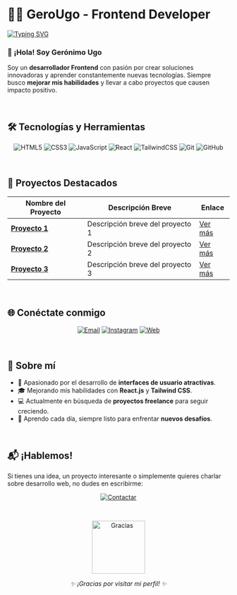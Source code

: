 # 👨‍💻 **GeroUgo** - Frontend Developer

[![Typing SVG](https://readme-typing-svg.herokuapp.com?font=Fira+Code&size=24&pause=1000&color=00C9FF&center=true&width=800&lines=Frontend+Developer+%7C+Apasionado+por+la+Web;Construyo+experiencias+interactivas;Aprendiendo+todos+los+dias)](https://git.io/typing-svg)


### 🌟 **¡Hola! Soy Gerónimo Ugo**

Soy un **desarrollador Frontend** con pasión por crear soluciones innovadoras y aprender constantemente nuevas tecnologías. Siempre busco **mejorar mis habilidades** y llevar a cabo proyectos que causen impacto positivo.


<br>


## 🛠️ **Tecnologías y Herramientas**

<p align="center">
  <img src="https://img.shields.io/badge/HTML5-%23E34F26.svg?style=flat&logo=html5&logoColor=white" alt="HTML5">
  <img src="https://img.shields.io/badge/CSS3-%231572B6.svg?style=flat&logo=css3&logoColor=white" alt="CSS3">
  <img src="https://img.shields.io/badge/JavaScript-%23F7DF1E.svg?style=flat&logo=javascript&logoColor=black" alt="JavaScript">
  <img src="https://img.shields.io/badge/React-%2361DAFB.svg?style=flat&logo=react&logoColor=black" alt="React">
  <img src="https://img.shields.io/badge/TailwindCSS-%2306B6D4.svg?style=flat&logo=tailwindcss&logoColor=white" alt="TailwindCSS">
  <img src="https://img.shields.io/badge/Git-%23F05032.svg?style=flat&logo=git&logoColor=white" alt="Git">
  <img src="https://img.shields.io/badge/GitHub-%23181717.svg?style=flat&logo=github&logoColor=white" alt="GitHub">
</p>


<br>


## 🚀 **Proyectos Destacados**

| **Nombre del Proyecto** | **Descripción Breve**                       | **Enlace**                           |
|--------------------------|--------------------------------------------|--------------------------------------|
| **[Proyecto 1](https://github.com/GeroDevON/proyecto1)** | Descripción breve del proyecto 1     | [Ver más](https://github.com/GeroDevON/proyecto1) |
| **[Proyecto 2](https://github.com/GeroDevON/proyecto2)** | Descripción breve del proyecto 2     | [Ver más](https://github.com/GeroDevON/proyecto2) |
| **[Proyecto 3](https://github.com/GeroDevON/proyecto3)** | Descripción breve del proyecto 3     | [Ver más](https://github.com/GeroDevON/proyecto3) |


<br>


## 🌐 **Conéctate conmigo**

<p align="center">
<a href="mailto:gerougo.dev@gmail.com"><img src="https://img.shields.io/badge/Email-%23D14836.svg?style=flat-square&logo=gmail&logoColor=white" alt="Email"></a>
<a href="https://www.instagram.com/gerodevs"><img src="https://img.shields.io/badge/Instagram-%23E4405F.svg?style=flat-square&logo=instagram&logoColor=white" alt="Instagram"></a>
<a href="https://gerougo.dev"><img src="https://img.shields.io/badge/Sitio%20Web-%23000000.svg?style=flat-square&logo=google-chrome&logoColor=white" alt="Web"></a>
</p>


<br>


## 🎯 **Sobre mí**

- 🚀 Apasionado por el desarrollo de **interfaces de usuario atractivas**.
- 🎓 Mejorando mis habilidades con **React.js** y **Tailwind CSS**.
- 💻 Actualmente en búsqueda de **proyectos freelance** para seguir creciendo.
- 🌱 Aprendo cada día, siempre listo para enfrentar **nuevos desafíos**.


<br>


## 📬 **¡Hablemos!**

Si tienes una idea, un proyecto interesante o simplemente quieres charlar sobre desarrollo web, no dudes en escribirme:

<p align="center">
<a href="mailto:gerougo.dev@gmail.com"><img src="https://img.shields.io/badge/%F0%9F%93%AE%20Enviar%20un%20correo-%23D14836.svg?style=for-the-badge&logo=gmail&logoColor=white" alt="Contactar"></a>
</p>


<br>


<p align="center">
  <img src="https://media.giphy.com/media/QssGEmpkyEOhBCb7e1/giphy.gif" width="120" alt="Gracias">
</p>

<p align="center">
<em>✨ ¡Gracias por visitar mi perfil! ✨</em>
</p>

